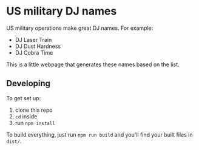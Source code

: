 US military DJ names
====================

US military operations make great DJ names. For example:

* DJ Laser Train
* DJ Dust Hardness
* DJ Cobra Time

This is a little webpage that generates these names based on the list.

Developing
----------

To get set up:

1. clone this repo
2. `cd` inside
3. run `npm install`

To build everything, just run `npm run build` and you'll find your built files in `dist/`.
